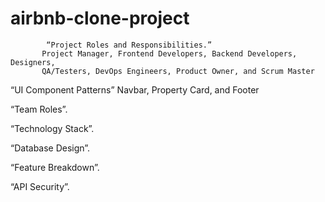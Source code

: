 # airbnb-clone-project
            “Project Roles and Responsibilities.”
           Project Manager, Frontend Developers, Backend Developers, Designers,
           QA/Testers, DevOps Engineers, Product Owner, and Scrum Master


   “UI Component Patterns”
 Navbar, Property Card, and Footer

“Team Roles”.

“Technology Stack”.

“Database Design”.

“Feature Breakdown”.

“API Security”.
